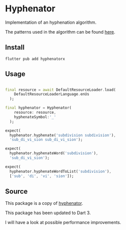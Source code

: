 # Hyphenator

Implementation of an hyphenation algorithm.

The patterns used in the algorithm can be found [here](https://tug.org/tex-hyphen/).

## Install

`flutter pub add hyphenatorx`

## Usage

```dart 

final resource = await DefaultResourceLoader.load(
    DefaultResourceLoaderLanguage.enUs
  );

final hyphenator = Hyphenator(
    resource: resource,
    hyphenateSymbol:'_'
  );

expect(
  hyphenator.hyphenate('subdivision subdivision'), 
  'sub_di_vi_sion sub_di_vi_sion');

expect(
  hyphenator.hyphenateWord('subdivision'),
  'sub_di_vi_sion');

expect(
  hyphenator.hyphenateWordToList('subdivision'),
  ['sub', 'di', 'vi', 'sion']);
```

## Source

This package is a copy of [hyphenator](https://pub.dev/packages/hyphenator).

This package has been updated to Dart 3.

I will have a look at possible performance improvements. 